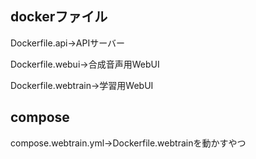 ## dockerファイル
Dockerfile.api→APIサーバー

Dockerfile.webui→合成音声用WebUI

Dockerfile.webtrain→学習用WebUI

## compose 
compose.webtrain.yml→Dockerfile.webtrainを動かすやつ
